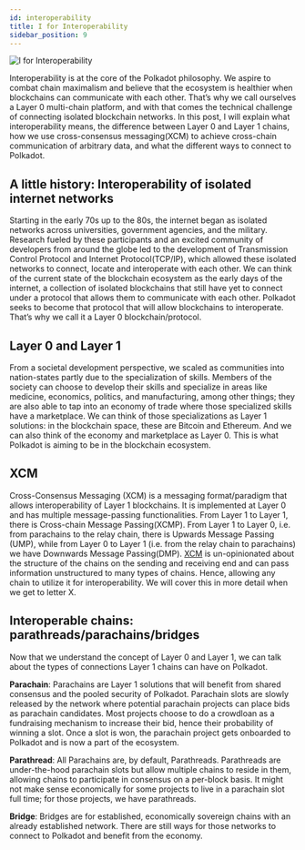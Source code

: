```yaml
---
id: interoperability
title: I for Interoperability
sidebar_position: 9
---
```


![I for Interoperability](assets/I.png)

Interoperability is at the core of the Polkadot philosophy. We aspire to combat chain maximalism and believe that the ecosystem is healthier when blockchains can communicate with each other. That’s why we call ourselves a Layer 0 multi-chain platform, and with that comes the technical challenge of connecting isolated blockchain networks. In this post, I will explain what interoperability means, the difference between Layer 0 and Layer 1 chains, how we use cross-consensus messaging(XCM) to achieve cross-chain communication of arbitrary data, and what the different ways to connect to Polkadot.

## A little history: Interoperability of isolated internet networks

Starting in the early 70s up to the 80s, the internet began as isolated networks across universities, government agencies, and the military. Research fueled by these participants and an excited community of developers from around the globe led to the development of Transmission Control Protocol and Internet Protocol(TCP/IP), which allowed these isolated networks to connect, locate and interoperate with each other.
We can think of the current state of the blockchain ecosystem as the early days of the internet, a collection of isolated blockchains that still have yet to connect under a protocol that allows them to communicate with each other. Polkadot seeks to become that protocol that will allow blockchains to interoperate. That’s why we call it a Layer 0 blockchain/protocol.

## Layer 0 and Layer 1

From a societal development perspective, we scaled as communities into nation-states partly due to the specialization of skills. Members of the society can choose to develop their skills and specialize in areas like medicine, economics, politics, and manufacturing, among other things; they are also able to tap into an economy of trade where those specialized skills have a marketplace. We can think of those specializations as Layer 1 solutions: in the blockchain space, these are Bitcoin and Ethereum. And we can also think of the economy and marketplace as Layer 0. This is what Polkadot is aiming to be in the blockchain ecosystem. 

## XCM

Cross-Consensus Messaging (XCM) is a messaging format/paradigm that allows interoperability of Layer 1 blockchains. It is implemented at Layer 0 and has multiple message-passing functionalities. From Layer 1 to Layer 1, there is Cross-chain Message Passing(XCMP). From Layer 1 to Layer 0, i.e. from parachains to the relay chain, there is Upwards Message Passing (UMP), while from Layer 0 to Layer 1 (i.e. from the relay chain to parachains) we have Downwards Message Passing(DMP). [XCM](./terms/xcm) is un-opinionated about the structure of the chains on the sending and receiving end and can pass information unstructured to many types of chains. Hence, allowing any chain to utilize it for interoperability. We will cover this in more detail when we get to letter X.

## Interoperable chains: parathreads/parachains/bridges

Now that we understand the concept of Layer 0 and Layer 1, we can talk about the types of connections Layer 1 chains can have on Polkadot. 

**Parachain**: Parachains are Layer 1 solutions that will benefit from shared consensus and the pooled security of Polkadot. Parachain slots are slowly released by the network where potential parachain projects can place bids as parachain candidates. Most projects choose to do a crowdloan as a fundraising mechanism to increase their bid, hence their probability of winning a slot. Once a slot is won, the parachain project gets onboarded to Polkadot and is now a part of the ecosystem.

**Parathread**: All Parachains are, by default, Parathreads. Parathreads are under-the-hood parachain slots but allow multiple chains to reside in them, allowing chains to participate in consensus on a per-block basis. It might not make sense economically for some projects to live in a parachain slot full time; for those projects, we have parathreads. 

**Bridge**: Bridges are for established, economically sovereign chains with an already established network. There are still ways for those networks to connect to Polkadot and benefit from the economy. 
